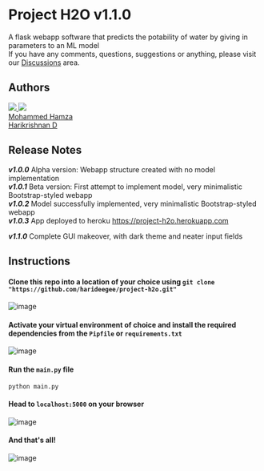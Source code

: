# Project H2O v1.1.0
A flask webapp software that predicts the potability of water by giving in parameters to an ML model <br>
If you have any comments, questions, suggestions or anything, please visit our <a href="https://github.com/harideegee/project-h2o/discussions">Discussions</a> area.

## Authors
<a href="https://github.com/harideegee/project-h2o/graphs/contributors">
  <img src="https://contrib.rocks/image?repo=Hamza08dev/water-potability-app" />
  <img src="https://contrib.rocks/image?repo=harideegee/project-h2o" />
</a><br>
<a href="https://github.com/Hamza08dev">Mohammed Hamza</a>
<br>
<a href="https://github.com/harideegee">Harikrishnan D</a>

## Release Notes

_**v1.0.0**_ Alpha version: Webapp structure created with no model implementation <br>
_**v1.0.1**_ Beta version: First attempt to implement model, very minimalistic Bootstrap-styled webapp <br>
_**v1.0.2**_ Model successfully implemented, very minimalistic Bootstrap-styled webapp<br>
_**v1.0.3**_ App deployed to heroku <a href="https://project-h2o.herokuapp.com">https://project-h2o.herokuapp.com</a> <br>

**_v1.1.0_** Complete GUI makeover, with dark theme and neater input fields

## Instructions
#### Clone this repo into a location of your choice using `git clone "https://github.com/harideegee/project-h2o.git"`
![image](https://user-images.githubusercontent.com/82701406/200842627-cc23c5e9-1fb1-4604-8487-e1b4160b79c8.png)
#### Activate your virtual environment of choice and install the required dependencies from the `Pipfile` or `requirements.txt`
![image](https://user-images.githubusercontent.com/82701406/200843049-2557a726-0cbc-4541-9e04-28bbf2352e09.png)
#### Run the `main.py` file
```
python main.py
```
#### Head to `localhost:5000` on your browser
![image](https://user-images.githubusercontent.com/82701406/200843696-91446aea-060a-4643-bfc7-75530434ab84.png)
#### And that's all!
![image](https://user-images.githubusercontent.com/82701406/200992323-148cd092-ad72-4128-a047-41d8adc8a5b2.png)
